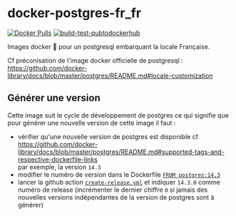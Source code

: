 # docker-postgres-fr_fr


[![Docker Pulls](https://img.shields.io/docker/pulls/abesesr/postgres-fr_fr.svg)](https://hub.docker.com/r/abesesr/postgres-fr_fr/) [![build-test-pubtodockerhub](https://github.com/abes-esr/docker-postgres-fr_fr/actions/workflows/build-test-pubtodockerhub.yml/badge.svg)](https://github.com/abes-esr/docker-postgres-fr_fr/actions/workflows/build-test-pubtodockerhub.yml)

Images docker 🐳 pour un postgresql embarquant la locale Française.

Cf préconisation de l'image docker officielle de postgresql :  
https://github.com/docker-library/docs/blob/master/postgres/README.md#locale-customization

## Générer une version

Cette image suit le cycle de développement de postgres ce qui signifie que pour générer une nouvelle version de cette image il faut :
- vérifier qu'une nouvelle version de postgres est disponible cf https://github.com/docker-library/docs/blob/master/postgres/README.md#supported-tags-and-respective-dockerfile-links  
  par exemple, la version ``14.3``
- modifier le numéro de version dans le Dockerfile [``FROM postgres:14.3``](https://github.com/abes-esr/docker-postgres-fr_FR/blob/main/Dockerfile#L1)
- lancer la github action [``create-release.yml``](https://github.com/abes-esr/docker-postgres-fr_FR/actions/workflows/create-release.yml) et indiquer ``14.3.0`` comme numéro de release (incrémenter le dernier chiffre ``0`` si jamais des nouvelles versions indépendantes de la version de postgres sont à générer)
